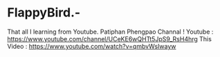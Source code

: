 # FlappyBird.-
That all I learning from Youtube. Patiphan Phengpao Channal ! Youtube : https://www.youtube.com/channel/UCeKE6wQHTt5JpS9_RsH4hrg
This Video :  https://www.youtube.com/watch?v=qmbvWsIwayw

